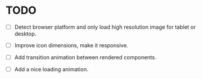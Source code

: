 # TODO

- [ ] Detect browser platform and only load high resolution
image for tablet or desktop. 

- [ ] Improve icon dimensions, make it responsive.

- [ ] Add transition animation between rendered components.

- [ ] Add a nice loading animation.

